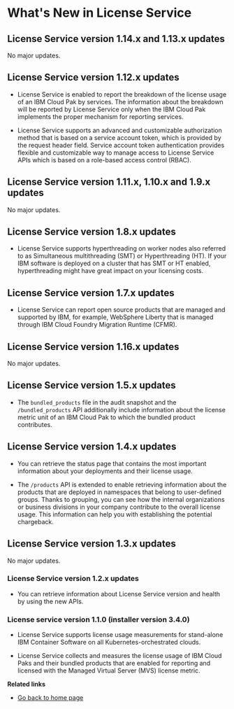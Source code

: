 
# What's New in License Service

## License Service version 1.14.x and 1.13.x updates

No major updates.

## License Service version 1.12.x updates

- License Service is enabled to report the breakdown of the license usage of an IBM Cloud Pak by services. The information about the breakdown will be reported by License Service only when the IBM Cloud Pak implements the proper mechanism for reporting services.

- License Service supports an advanced and customizable authorization method that is based on a service account token, which is provided by the request header field. Service account token authentication provides flexible and customizable way to manage access to License Service APIs which is based on a role-based access control (RBAC).

## License Service version 1.11.x, 1.10.x and 1.9.x updates

No major updates.

## License Service version 1.8.x updates

- License Service supports hyperthreading on worker nodes also referred to as Simultaneous multithreading (SMT) or Hyperthreading (HT). If your IBM software is deployed on a cluster that has SMT or HT enabled, hyperthreading might have great impact on your licensing costs.

## License Service version 1.7.x updates

- License Service can report open source products that are  managed and supported by IBM, for example, WebSphere Liberty that is managed through IBM Cloud Foundry Migration Runtime (CFMR).

## License Service version 1.16.x updates

No major updates.

## License Service version 1.5.x updates

- The `bundled_products` file in the audit snapshot and the `/bundled_products` API additionally include information about the license metric unit of an IBM Cloud Pak to which the bundled product contributes.

## License Service version 1.4.x updates

- You can retrieve the status page that contains the most important information about your deployments and their license usage.

- The `/products` API is extended to enable retrieving information about the products that are deployed in namespaces that belong to user-defined groups. Thanks to grouping, you can see how the internal organizations or business divisions in your company contribute to the overall license usage. This information can help you with establishing the potential chargeback.

## License Service version 1.3.x updates

No major updates.

### License Service version 1.2.x updates

- You can retrieve information about License Service version and health by using the new APIs.

### License service version 1.1.0 (installer version 3.4.0)

- License Service supports license usage measurements for stand-alone IBM Container Software on all Kubernetes-orchestrated clouds.

- License Service collects and measures the license usage of IBM Cloud Paks and their bundled products that are enabled for reporting and licensed with the Managed Virtual Server (MVS) license metric.

<b>Related links</b>

- [Go back to home page](../License_Service_main.md#documentation)